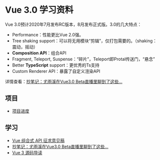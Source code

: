 # Vue 3.0 学习资料

Vue 3.0预计2020年7月发布RC版本，8月发布正式版。3.0的几大特点：
- Performance：性能更比Vue 2.0强。
- Tree shaking support：可以将无用模块“剪辑”，仅打包需要的。（shaking：震动，摇动）
- **Composition API**：组合API
- Fragment, Teleport, Suspense：“碎片”，Teleport即Protal传送门，“悬念”
- Better **TypeScript** support：更优秀的Ts支持
- Custom Renderer API：暴露了自定义渲染API

详情查看：[抄笔记：尤雨溪在Vue3.0 Beta直播里聊到了这些…](https://juejin.im/post/5e9f6b3251882573a855cd52)


## 项目
- [项目进度](https://github.com/vuejs/vue/projects/6)

## 学习
- [Vue 组合式 API 征求意见稿](https://vue-composition-api-rfc.netlify.app/zh/#%E6%A6%82%E8%BF%B0)
- [抄笔记：尤雨溪在Vue3.0 Beta直播里聊到了这些…](https://juejin.im/post/5e9f6b3251882573a855cd52)
- [Vue 3 源码导读](https://juejin.im/post/5d977f47e51d4578453274b3?from=groupmessage)
